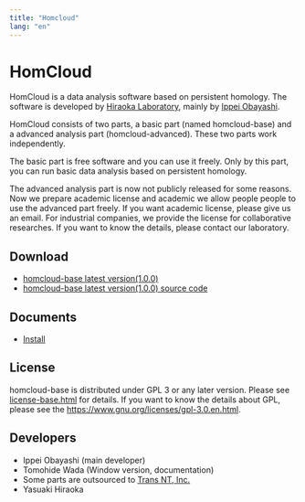 ```yaml
---
title: "Homcloud"
lang: "en"
---
```


# HomCloud

HomCloud is a data analysis software based on persistent homology.
The software is developed by 
[Hiraoka Laboratory](http://www.wpi-aimr.tohoku.ac.jp/hiraoka_labo/),
mainly by [Ippei Obayashi](http://www.wpi-aimr.tohoku.ac.jp/hiraoka_labo/obayashi/).

HomCloud consists of two parts,
a basic part (named homcloud-base) and
a advanced analysis part (homcloud-advanced).
These two parts work independently. 

The basic part is free software and you can use it freely.
Only by this part, 
you can run basic data analysis based on persistent homology.

The advanced analysis part is now not publicly released for some reasons.
Now we prepare academic license and academic we allow people people to use
the advanced part freely. If you want academic license, please give us an email.
For industrial companies, we provide the license for collaborative researches.
If you want to know the details, please contact our laboratory.

## <a name="download"> Download

* [homcloud-base latest version(1.0.0)](download/homcloud-base-1.0.0.tar.gz)
* [homcloud-base latest version(1.0.0) source code](download/homcloud-base-1.0.0-src.tar.gz)

## Documents

* [Install](how-to-install.en.html)
<!--- * [基本的な使い方](basic-usage.html) -->

## License

homcloud-base is distributed under GPL 3 or any later version.
Please see [license-base.html](license-base.html) for details.
If you want to know the details about GPL, please 
see the <https://www.gnu.org/licenses/gpl-3.0.en.html>.

## Developers

* Ippei Obayashi (main developer)
* Tomohide Wada (Window version, documentation)
* Some parts are outsourced to [Trans NT, Inc.](http://www.trans-nt.com/)
* Yasuaki Hiraoka
